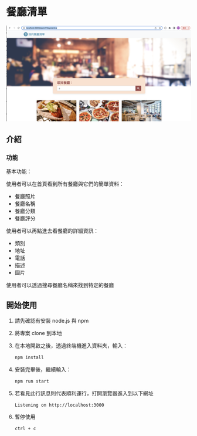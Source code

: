 # 餐廳清單
![Restaurant List](./public/image/readmeImg.png)

## 介紹

### 功能

基本功能：

使用者可以在首頁看到所有餐廳與它們的簡單資料：

- 餐廳照片
- 餐廳名稱
- 餐廳分類
- 餐廳評分

使用者可以再點進去看餐廳的詳細資訊：

- 類別
- 地址
- 電話
- 描述
- 圖片

使用者可以透過搜尋餐廳名稱來找到特定的餐廳

## 開始使用

1. 請先確認有安裝 node.js 與 npm
2. 將專案 clone 到本地
3. 在本地開啟之後，透過終端機進入資料夾，輸入：

   ```bash
   npm install
   ```

4. 安裝完畢後，繼續輸入：

   ```bash
   npm run start
   ```

5. 若看見此行訊息則代表順利運行，打開瀏覽器進入到以下網址

   ```bash
   Listening on http://localhost:3000
   ```

6. 暫停使用

   ```bash
   ctrl + c
   ```

